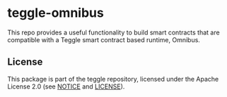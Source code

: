 # teggle-omnibus

This repo provides a useful functionality to build smart contracts that are compatible with a Teggle smart contract based runtime, Omnibus.

## License

This package is part of the teggle repository, licensed under the Apache
License 2.0 (see
[NOTICE](https://github.com/CosmWasm/cosmwasm/blob/master/NOTICE) and
[LICENSE](https://github.com/CosmWasm/cosmwasm/blob/master/LICENSE)).
